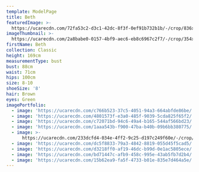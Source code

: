 ```yaml
---
template: ModelPage
title: Beth
featuredImage: >-
  https://ucarecdn.com/72fa53c2-d3c1-42dc-8f3f-0ef91b732b1b/-/crop/836x509/0,115/-/preview/
imageThumbnail: >-
  https://ucarecdn.com/2a8babe0-0157-4bf9-aec6-eb8c6967c2f7/-/crop/354x541/67,0/-/preview/
firstName: Beth
collection: Classic
height: 169cm
measurementType: bust
bust: 88cm
waist: 71cm
hips: 100cm
size: 8-10
shoeSize: '8'
hair: Brown
eyes: Green
imagePortfolio:
  - image: 'https://ucarecdn.com/c766b523-37c5-4051-94a3-664abfde86be/'
  - image: 'https://ucarecdn.com/4801573f-e3a0-485f-9039-5cda825f65f2/'
  - image: 'https://ucarecdn.com/c72071bd-94c6-49a4-b165-544af566bd23/'
  - image: 'https://ucarecdn.com/1aaa543b-f900-47ba-b40b-09b6bb380775/'
  - image: >-
      https://ucarecdn.com/233dcfd4-034e-4ff2-9c25-d197c249f60e/-/crop/642x809/0,154/-/preview/
  - image: 'https://ucarecdn.com/dc5f8833-79a3-4842-8819-055d45f5cad5/'
  - image: 'https://ucarecdn.com/d3218ff0-af19-46dc-b99d-0e1ac5805ece/'
  - image: 'https://ucarecdn.com/bd71447c-afb9-458c-995e-43ab5fb7d2b4/'
  - image: 'https://ucarecdn.com/15b62ea9-fa5f-4733-b01e-835e7d464a5e/'
---
```


